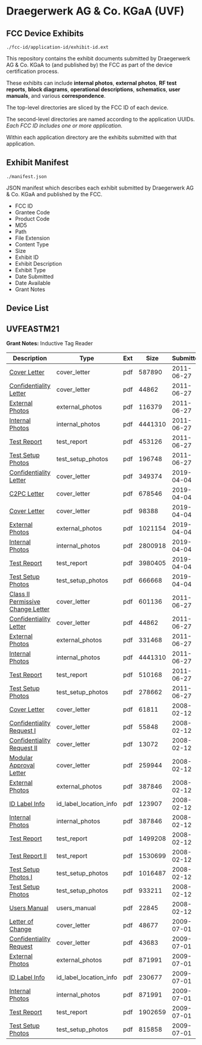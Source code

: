 # Draegerwerk AG & Co. KGaA (UVF)
## FCC Device Exhibits

```
./fcc-id/application-id/exhibit-id.ext
```

This repository contains the exhibit documents submitted by Draegerwerk AG & Co. KGaA to (and published by) the FCC as part of the device certification process.

These exhibits can include **internal photos**, **external photos**, **RF test reports**, **block diagrams**, **operational descriptions**, **schematics**, **user manuals**, and various **correspondence**.

The top-level directories are sliced by the FCC ID of each device.

The second-level directories are named according to the application UUIDs. *Each FCC ID includes one or more application.*

Within each application directory are the exhibits submitted with that application. 

## Exhibit Manifest

```
./manifest.json
```

JSON manifest which describes each exhibit submitted by Draegerwerk AG & Co. KGaA and published by the FCC.

- FCC ID
- Grantee Code
- Product Code
- MD5
- Path
- File Extension
- Content Type
- Size
- Exhibit ID
- Exhibit Description
- Exhibit Type
- Date Submitted
- Date Available
- Grant Notes

## Device List
## UVFEASTM21
**Grant Notes:** Inductive Tag Reader

| Description | Type | Ext | Size | Submitted | Available |
| ----------- | ---- | --- | ---- | --------- | --------- |
| [Cover Letter](UVFEASTM21/be685438a25c4aecb25197e75a559ec8/1490562.pdf) | cover_letter | pdf | 587890 | 2011-06-27 | 2011-06-27 |
| [Confidentiality Letter](UVFEASTM21/be685438a25c4aecb25197e75a559ec8/1490477.pdf) | cover_letter | pdf | 44862 | 2011-06-27 | 2011-06-27 |
| [External Photos](UVFEASTM21/be685438a25c4aecb25197e75a559ec8/1490559.pdf) | external_photos | pdf | 116379 | 2011-06-27 | 2011-12-24 |
| [Internal Photos](UVFEASTM21/be685438a25c4aecb25197e75a559ec8/1490472.pdf) | internal_photos | pdf | 4441310 | 2011-06-27 | 2011-12-24 |
| [Test Report](UVFEASTM21/be685438a25c4aecb25197e75a559ec8/1490561.pdf) | test_report | pdf | 453126 | 2011-06-27 | 2011-06-27 |
| [Test Setup Photos](UVFEASTM21/be685438a25c4aecb25197e75a559ec8/1490560.pdf) | test_setup_photos | pdf | 196748 | 2011-06-27 | 2011-06-27 |
| [Confidentiality Letter](UVFEASTM21/8310cbbcfcc42063b739afbc2dc70e53/4227598.pdf) | cover_letter | pdf | 349374 | 2019-04-04 | 2019-04-04 |
| [C2PC Letter](UVFEASTM21/8310cbbcfcc42063b739afbc2dc70e53/4227599.pdf) | cover_letter | pdf | 678546 | 2019-04-04 | 2019-04-04 |
| [Cover Letter](UVFEASTM21/8310cbbcfcc42063b739afbc2dc70e53/4227600.pdf) | cover_letter | pdf | 98388 | 2019-04-04 | 2019-04-04 |
| [External Photos](UVFEASTM21/8310cbbcfcc42063b739afbc2dc70e53/4227595.pdf) | external_photos | pdf | 1021154 | 2019-04-04 | 2019-10-01 |
| [Internal Photos](UVFEASTM21/8310cbbcfcc42063b739afbc2dc70e53/4227596.pdf) | internal_photos | pdf | 2800918 | 2019-04-04 | 2019-10-01 |
| [Test Report](UVFEASTM21/8310cbbcfcc42063b739afbc2dc70e53/4227597.pdf) | test_report | pdf | 3980405 | 2019-04-04 | 2019-04-04 |
| [Test Setup Photos](UVFEASTM21/8310cbbcfcc42063b739afbc2dc70e53/4227601.pdf) | test_setup_photos | pdf | 666668 | 2019-04-04 | 2019-04-04 |
| [Class II Permissive Change Letter](UVFEASTM21/55caf4ed9a826044b022cbb30bb924ea/1490476.pdf) | cover_letter | pdf | 601136 | 2011-06-27 | 2011-06-27 |
| [Confidentiality Letter](UVFEASTM21/55caf4ed9a826044b022cbb30bb924ea/1490477.pdf) | cover_letter | pdf | 44862 | 2011-06-27 | 2011-06-27 |
| [External Photos](UVFEASTM21/55caf4ed9a826044b022cbb30bb924ea/1490473.pdf) | external_photos | pdf | 331468 | 2011-06-27 | 2011-12-24 |
| [Internal Photos](UVFEASTM21/55caf4ed9a826044b022cbb30bb924ea/1490472.pdf) | internal_photos | pdf | 4441310 | 2011-06-27 | 2011-12-24 |
| [Test Report](UVFEASTM21/55caf4ed9a826044b022cbb30bb924ea/1490475.pdf) | test_report | pdf | 510168 | 2011-06-27 | 2011-06-27 |
| [Test Setup Photos](UVFEASTM21/55caf4ed9a826044b022cbb30bb924ea/1490474.pdf) | test_setup_photos | pdf | 278662 | 2011-06-27 | 2011-06-27 |
| [Cover Letter](UVFEASTM21/0cceae5db39790197850145ebe23a7fa/900907.pdf) | cover_letter | pdf | 61811 | 2008-02-12 | 2008-02-12 |
| [Confidentiality Request I](UVFEASTM21/0cceae5db39790197850145ebe23a7fa/900911.pdf) | cover_letter | pdf | 55848 | 2008-02-12 | 2008-02-12 |
| [Confidentiality Request II](UVFEASTM21/0cceae5db39790197850145ebe23a7fa/900914.pdf) | cover_letter | pdf | 13072 | 2008-02-12 | 2008-02-12 |
| [Modular Approval Letter](UVFEASTM21/0cceae5db39790197850145ebe23a7fa/900915.pdf) | cover_letter | pdf | 259944 | 2008-02-12 | 2008-02-12 |
| [External Photos](UVFEASTM21/0cceae5db39790197850145ebe23a7fa/900904.pdf) | external_photos | pdf | 387846 | 2008-02-12 | 2008-03-28 |
| [ID Label Info](UVFEASTM21/0cceae5db39790197850145ebe23a7fa/900908.pdf) | id_label_location_info | pdf | 123907 | 2008-02-12 | 2008-02-12 |
| [Internal Photos](UVFEASTM21/0cceae5db39790197850145ebe23a7fa/900904.pdf) | internal_photos | pdf | 387846 | 2008-02-12 | 2008-03-28 |
| [Test Report](UVFEASTM21/0cceae5db39790197850145ebe23a7fa/900909.pdf) | test_report | pdf | 1499208 | 2008-02-12 | 2008-02-12 |
| [Test Report II](UVFEASTM21/0cceae5db39790197850145ebe23a7fa/900912.pdf) | test_report | pdf | 1530699 | 2008-02-12 | 2008-02-12 |
| [Test Setup Photos I](UVFEASTM21/0cceae5db39790197850145ebe23a7fa/900910.pdf) | test_setup_photos | pdf | 1016487 | 2008-02-12 | 2008-02-12 |
| [Test Setup Photos](UVFEASTM21/0cceae5db39790197850145ebe23a7fa/900913.pdf) | test_setup_photos | pdf | 933211 | 2008-02-12 | 2008-02-12 |
| [Users Manual](UVFEASTM21/0cceae5db39790197850145ebe23a7fa/900906.pdf) | users_manual | pdf | 22845 | 2008-02-12 | 2008-03-28 |
| [Letter of Change](UVFEASTM21/361d849e634b0fafe6eb79abd8090e37/1132070.pdf) | cover_letter | pdf | 48677 | 2009-07-01 | 2009-07-01 |
| [Confidentiality Request](UVFEASTM21/361d849e634b0fafe6eb79abd8090e37/1132071.pdf) | cover_letter | pdf | 43683 | 2009-07-01 | 2009-07-01 |
| [External Photos](UVFEASTM21/361d849e634b0fafe6eb79abd8090e37/1132066.pdf) | external_photos | pdf | 871991 | 2009-07-01 | 2009-12-28 |
| [ID Label Info](UVFEASTM21/361d849e634b0fafe6eb79abd8090e37/1132069.pdf) | id_label_location_info | pdf | 230677 | 2009-07-01 | 2009-07-01 |
| [Internal Photos](UVFEASTM21/361d849e634b0fafe6eb79abd8090e37/1132066.pdf) | internal_photos | pdf | 871991 | 2009-07-01 | 2009-12-28 |
| [Test Report](UVFEASTM21/361d849e634b0fafe6eb79abd8090e37/1132068.pdf) | test_report | pdf | 1902659 | 2009-07-01 | 2009-07-01 |
| [Test Setup Photos](UVFEASTM21/361d849e634b0fafe6eb79abd8090e37/1132072.pdf) | test_setup_photos | pdf | 815858 | 2009-07-01 | 2009-07-01 |
